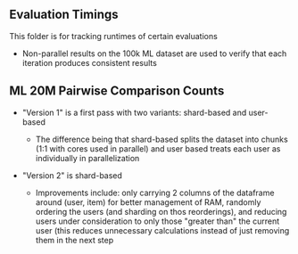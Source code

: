 ## Evaluation Timings 

This folder is for tracking runtimes of certain evaluations

- Non-parallel results on the 100k ML dataset are used to verify that each iteration produces consistent results

## ML 20M Pairwise Comparison Counts

- "Version 1" is a first pass with two variants: shard-based and user-based
    - The difference being that shard-based splits the dataset into chunks (1:1 with cores used in parallel) and user based treats each user as individually in parallelization
    
- "Version 2" is shard-based
    - Improvements include: only carrying 2 columns of the dataframe around (user, item) for better management of RAM, randomly ordering the users (and sharding on thos reorderings), and reducing users under consideration to only those "greater than" the current user (this reduces unnecessary calculations instead of just removing them in the next step
